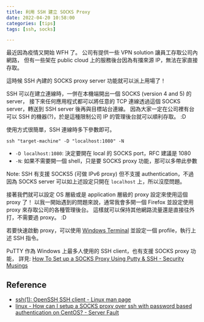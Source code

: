 ```yaml
---
title: 利用 SSH 建立 SOCKS Proxy
date: 2022-04-20 10:58:00
categories: [tips]
tags: [ssh, socks]

---
```


最近因為疫情又開始 WFH 了。 公司有提供一些 VPN solution 讓員工存取公司內網路，
但有一些架在 public cloud 上的服務後台因為有擋來源 IP，無法在家直接存取。

這時候 SSH 內建的 SOCKS proxy server 功能就可以派上用場了！

SSH 可以在建立連線時，一併在本機端開出一個 SOCKS (version 4 and 5) 的 server，
接下來任何應用程式都可以將任意的 TCP 連線透過這個 SOCKS server，轉送到 SSH server
後再與目標站台連線。
因為大家一定在公司裡有台可以 SSH 的機器(?)，於是這種限制公司 IP 的管理後台就可以順利存取。 :D

使用方式很簡單，SSH 連線時多下參數即可。

```shell
ssh "target-machine" -D "localhost:1080" -N
```

- `-D localhost:1080`: 決定要開在 local 的 SOCKS port，RFC 建議是 1080
- `-N`: 如果不需要開一個 shell，只是要 SOCKS proxy 功能，那可以多帶此參數

Note: SSH 有支援 SOCKS5 (可做 IPv6 proxy) 但不支援 authentication，不過因為 SOCKS server
可以如上述設定只開在 `localhost` 上，所以沒麼問題。

接著我們就可以設定 OS 層級或是 application 層級的 proxy 設定來使用這個 proxy 了！
以我一開始遇到的問題來說，通常我會多開一個 Firefox 並設定使用 proxy 來存取公司的各種管理後台。
這樣就可以保持其他網路流量還是直接往外打，不需要過 proxy。 :D

若要快速啟動 proxy，可以使用 [Windows Terminal](https://www.microsoft.com/zh-tw/p/windows-terminal/9n0dx20hk701)
並設定一個 profile，執行上述 SSH 指令。

PuTTY 作為 Windows 上最多人使用的 SSH client，也有支援 SOCKS proxy 功能，
詳見: [How To Set up a SOCKS Proxy Using Putty & SSH - Security Musings](https://securitymusings.com/article/462/how-to-set-up-a-socks-proxy-using-putty-ssh)

## Reference

- [ssh(1): OpenSSH SSH client - Linux man page](https://linux.die.net/man/1/ssh)
- [linux - How can I setup a SOCKS proxy over ssh with password based authentication on CentOS? - Server Fault](https://serverfault.com/questions/336067/how-can-i-setup-a-socks-proxy-over-ssh-with-password-based-authentication-on-cen)
